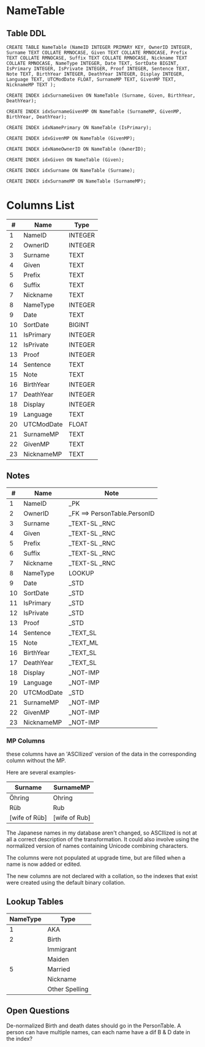 # NameTable

## Table DDL

```
CREATE TABLE NameTable (NameID INTEGER PRIMARY KEY, OwnerID INTEGER, Surname TEXT COLLATE RMNOCASE, Given TEXT COLLATE RMNOCASE, Prefix TEXT COLLATE RMNOCASE, Suffix TEXT COLLATE RMNOCASE, Nickname TEXT COLLATE RMNOCASE, NameType INTEGER, Date TEXT, SortDate BIGINT, IsPrimary INTEGER, IsPrivate INTEGER, Proof INTEGER, Sentence TEXT, Note TEXT, BirthYear INTEGER, DeathYear INTEGER, Display INTEGER, Language TEXT, UTCModDate FLOAT, SurnameMP TEXT, GivenMP TEXT, NicknameMP TEXT );

CREATE INDEX idxSurnameGiven ON NameTable (Surname, Given, BirthYear, DeathYear);

CREATE INDEX idxSurnameGivenMP ON NameTable (SurnameMP, GivenMP, BirthYear, DeathYear);

CREATE INDEX idxNamePrimary ON NameTable (IsPrimary);

CREATE INDEX idxGivenMP ON NameTable (GivenMP);

CREATE INDEX idxNameOwnerID ON NameTable (OwnerID);

CREATE INDEX idxGiven ON NameTable (Given);

CREATE INDEX idxSurname ON NameTable (Surname);

CREATE INDEX idxSurnameMP ON NameTable (SurnameMP);
```

# Columns List

| #   | Name       | Type    |
| --- | ---------- | ------- |
| 1   | NameID     | INTEGER |
| 2   | OwnerID    | INTEGER |
| 3   | Surname    | TEXT    |
| 4   | Given      | TEXT    |
| 5   | Prefix     | TEXT    |
| 6   | Suffix     | TEXT    |
| 7   | Nickname   | TEXT    |
| 8   | NameType   | INTEGER |
| 9   | Date       | TEXT    |
| 10  | SortDate   | BIGINT  |
| 11  | IsPrimary  | INTEGER |
| 12  | IsPrivate  | INTEGER |
| 13  | Proof      | INTEGER |
| 14  | Sentence   | TEXT    |
| 15  | Note       | TEXT    |
| 16  | BirthYear  | INTEGER |
| 17  | DeathYear  | INTEGER |
| 18  | Display    | INTEGER |
| 19  | Language   | TEXT    |
| 20  | UTCModDate | FLOAT   |
| 21  | SurnameMP  | TEXT    |
| 22  | GivenMP    | TEXT    |
| 23  | NicknameMP | TEXT    |

## Notes

| #   | Name       | Note                         |
| --- | ---------- | ---------------------------- |
| 1   | NameID     | _PK                          |
| 2   | OwnerID    | _FK ==> PersonTable.PersonID |
| 3   | Surname    | _TEXT-SL  _RNC               |
| 4   | Given      | _TEXT-SL  _RNC               |
| 5   | Prefix     | _TEXT-SL  _RNC               |
| 6   | Suffix     | _TEXT-SL  _RNC               |
| 7   | Nickname   | _TEXT-SL  _RNC               |
| 8   | NameType   | LOOKUP                       |
| 9   | Date       | _STD                         |
| 10  | SortDate   | _STD                         |
| 11  | IsPrimary  | _STD                         |
| 12  | IsPrivate  | _STD                         |
| 13  | Proof      | _STD                  |
| 14  | Sentence   | _TEXT_SL                     |
| 15  | Note       | _TEXT_ML                     |
| 16  | BirthYear  | _TEXT_SL                     |
| 17  | DeathYear  | _TEXT_SL                     |
| 18  | Display    | _NOT-IMP                     |
| 19  | Language   | _NOT-IMP                     |
| 20  | UTCModDate | _STD                         |
| 21  | SurnameMP  | _NOT-IMP                     |
| 22  | GivenMP    | _NOT-IMP                     |
| 23  | NicknameMP | _NOT-IMP                     |


### MP Columns
these columns have an 'ASCIIized' version of the data in the corresponding column without the MP.

Here are several examples-

| Surname        | SurnameMP      |
| -------------- | -------------- |
| Öhring         | Ohring         |
| Rüb            | Rub            |
| \[wife of Rüb] | \[wife of Rub] |

The Japanese names in my database aren't changed, so ASCIIized is not at 
all a correct description of the transformation. It could also involve using the normalized version of names containing Unicode combining characters.

The columns were not populated at upgrade time, but are filled when a name is now added or edited.

The new columns are not declared with a collation, so the indexes that exist were created using the default binary collation.

## Lookup Tables

| NameType | Type           |
| -------- | -------------- |
| 1        | AKA            |
| 2        | Birth          |
|          | Immigrant      |
|          | Maiden         |
| 5        | Married        |
|          | Nickname       |
|          | Other Spelling |


## Open Questions
De-normalized Birth and death dates should go in the PersonTable.
A person can have multiple names, can each name have a dif B & D date in the index?




